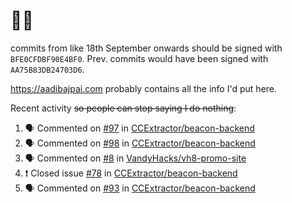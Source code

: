 # 👋🏻
<!--
**aadibajpai/aadibajpai** is a ✨ _special_ ✨ repository because its `README.md` (this file) appears on your GitHub profile.
-->
commits from like 18th September onwards should be signed with `BFE0CFDBF90E4BF0`. Prev. commits would have been signed with `AA75B83DB24703D6`.

https://aadibajpai.com probably contains all the info I'd put here.

Recent activity ~~so people can stop saying I do nothing~~:
<!--START_SECTION:activity-->
1. 🗣 Commented on [#97](https://github.com/CCExtractor/beacon-backend/issues/97) in [CCExtractor/beacon-backend](https://github.com/CCExtractor/beacon-backend)
2. 🗣 Commented on [#98](https://github.com/CCExtractor/beacon-backend/issues/98) in [CCExtractor/beacon-backend](https://github.com/CCExtractor/beacon-backend)
3. 🗣 Commented on [#8](https://github.com/VandyHacks/vh8-promo-site/issues/8) in [VandyHacks/vh8-promo-site](https://github.com/VandyHacks/vh8-promo-site)
4. ❗️ Closed issue [#78](https://github.com/CCExtractor/beacon-backend/issues/78) in [CCExtractor/beacon-backend](https://github.com/CCExtractor/beacon-backend)
5. 🗣 Commented on [#93](https://github.com/CCExtractor/beacon-backend/issues/93) in [CCExtractor/beacon-backend](https://github.com/CCExtractor/beacon-backend)
<!--END_SECTION:activity-->
